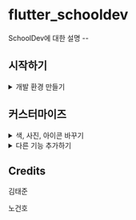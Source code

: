 # flutter_schooldev

SchoolDev에 대한 설명 --

## 시작하기
<details><summary>개발 환경 만들기</summary>
    <div>
        <p>
    		<li> <a href="./start-androidstudio.md"> Android Studio 설치</a></li>
    		<li> <a href="gh-pages/start-2.md"> Flutter플러그인 설치</a></li>
    		<li> <a href="gh-pages/start-3.md"> Firebase 설정하기</a></li>    
		</p>
    </div>
</details>




## 커스터마이즈

<details><summary>색, 사진, 아이콘 바꾸기</summary>
<p>
    <li> <a href="gh-pages/start-1.md"> Android Studio 설치</a></li>
    <li> <a href="gh-pages/start-2.md"> Flutter플러그인 설치</a></li>
    <li> <a href="gh-pages/start-3.md"> Firebase 설정하기</a></li>    
</p>
</details>

<details><summary>다른 기능 추가하기</summary>
<p>
    <li> <a href="gh-pages/start-1.md"> Android Studio 설치</a></li>
    <li> <a href="gh-pages/start-2.md"> Flutter플러그인 설치</a></li>
    <li> <a href="gh-pages/start-3.md"> Firebase 설정하기</a></li>    
</p>
</details>

## Credits

김태준

노건호 